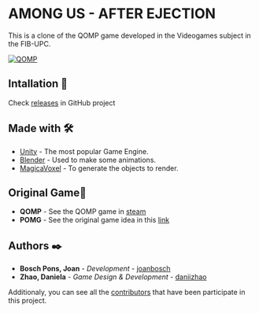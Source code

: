 # AMONG US - AFTER EJECTION

This is a clone of the QOMP game developed in the Videogames subject in the FIB-UPC.

[![QOMP](https://img.youtube.com/vi/13K_3HzZxrc/0.jpg)](https://www.youtube.com/watch?v=13K_3HzZxrc)

## Intallation 🔧
Check [releases](https://github.com/joanbosch/QOMP/releases/tag/V1) in GitHub project

## Made with 🛠️

* [Unity](https://unity.com/) - The most popular Game Engine.
* [Blender](https://www.blender.org/) - Used to make some animations.
* [MagicaVoxel](https://ephtracy.github.io/) - To generate the objects to render.

## Original Game📌

* **QOMP** - See the QOMP game in [steam](https://store.steampowered.com/app/1066900/qomp)
* **POMG** - See the original game idea in this [link](https://www.newgrounds.com/portal/view/683949)

## Authors ✒️

* **Bosch Pons, Joan** - *Development* - [joanbosch](https://github.com/joanbosch)
* **Zhao, Daniela** - *Game Design & Development* - [daniizhao](https://github.com/daniizhao)

Additionaly, you can see all the [contributors](https://github.com/joanbosch/3d-game/contributors) that have been participate in this project.

